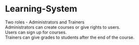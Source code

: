 # Learning-System
Two roles - Administrators and Trainers <br>
Administrators can create courses or give rights to users. <br>
Users can sign up for courses. <br>
Trainers can give grades to students after the end of the course.